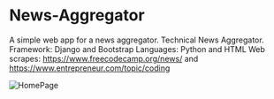 # News-Aggregator
A simple web app for a news aggregator.
Technical News Aggregator.
Framework: Django and Bootstrap
Languages: Python and HTML
Web scrapes: https://www.freecodecamp.org/news/ and https://www.entrepreneur.com/topic/coding

![HomePage](https://j.gifs.com/0YjM95.gif)
